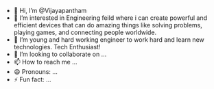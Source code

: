 - 👋 Hi, I’m @Vijayapantham
- 👀 I’m interested in Engineering feild where i can create powerful and efficient devices that can do amazing things like solving problems, playing games, and connecting people worldwide. 
- 🌱 I’m young and hard working engineer to work hard and learn new technologies. Tech Enthusiast!
- 💞️ I’m looking to collaborate on ...
- 📫 How to reach me ...
- 😄 Pronouns: ...
- ⚡ Fun fact: ...

<!---
Vijayapantham/Vijayapantham is a ✨ special ✨ repository because its `README.md` (this file) appears on your GitHub profile.
You can click the Preview link to take a look at your changes.
--->
